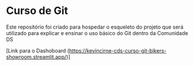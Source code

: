 # Curso de Git
Este repositório foi criado para hospedar o esqueleto do projeto que será utilizado para explicar e ensinar o uso básico do Git dentro da Comunidade DS


[Link para o Dashoboard (https://kevincirne-cds-curso-git-bikers-showroom.streamlit.app/)]